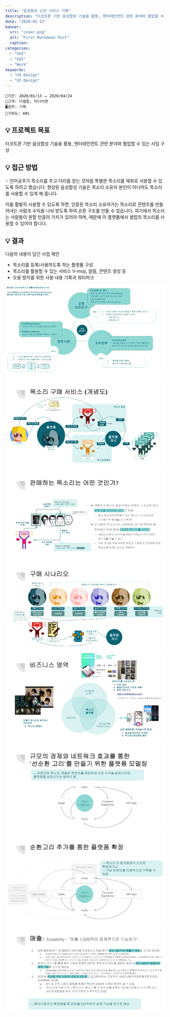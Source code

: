 ```yaml
---
title: "음성합성 신규 서비스 기획"
description: "타코트론 기반 음성합성 기술을 활용, 엔터테인먼트 관련 분야와 협업할 수 있는 사업 구상"
date: "2020-01-13"
banner:
  src: "cover.png"
  alt: "First Markdown Post"
  caption: 
categories:
  - "VUI"
  - "GUI"
  - "Work"
keywords:
  - "UX Design"
  - "UI Design"
---
```

```
📅기간: 2020/01/13 ⭢ 2020/04/24
🤝고객: 더셀럽, 미디어젠
🖥️업무: 기획
🎯기여도: 40%
```

## 💡 프로젝트 목표
타코트론 기반 음성합성 기술을 활용, 엔터테인먼트 관련 분야와 협업할 수 있는 사업 구상

## 💡 접근 방법
💡 인어공주가 목소리를 주고 다리를 얻는 것처럼 특별한 목소리를 재화로 사용할 수 있도록 하려고 했습니다. 향상된 음성합성 기술은 목소리 소유자 본인이 아니어도 목소리를 사용할 수 있게 해 줍니다.

이를 활발히 사용할 수 있도록 하면, 인증된 목소리 소유자가는 목소리로 콘텐츠를 만들어내는 사람과 수익을 나눠 받도록 하여 순환 구조를 만들 수 있습니다. 여기에서 목소리는 사람들이 원할 만큼의 가치가 있어야 하며, 때문에 이 플랫폼에서 셀럽의 목소리를 사용할 수 있어야 합니다.

## 💡 결과
다음의 내용이 담긴 사업 제안

- 목소리를 등록/사용하도록 하는 플랫폼 구성
- 목소리를 활용할 수 있는 서비스 V-moji, 알람, 콘텐츠 생성 등
- 오용 방지를 위한 사용 내용 기록과 워터마크

![교차 네트워크가 원활하게 발생하는 플랫폼](TTS-Platform-001.png)
![목소리 구매 서비스](TTS-Platform-002.png)
![판매하는 목소리는 어떤 것인가?](TTS-Platform-003.png)
![구매 시나리오](TTS-Platform-004.png)
![비즈니스 영역](TTS-Platform-005.png)
![규모의 경제와 네트워크 효과를 통한 선순환 고리 만들기 모델링](TTS-Platform-006.png)
![순환고리 추가를 통한 플랫폼 확장](TTS-Platform-007.png)
![매출](TTS-Platform-008.png)